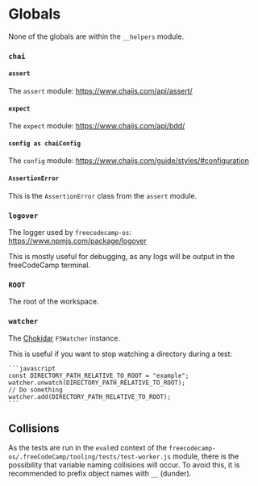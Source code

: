 # Globals

None of the globals are within the `__helpers` module.

### `chai`

#### `assert`

The `assert` module: <https://www.chaijs.com/api/assert/>

#### `expect`

The `expect` module: <https://www.chaijs.com/api/bdd/>

#### `config as chaiConfig`

The `config` module: <https://www.chaijs.com/guide/styles/#configuration>

#### `AssertionError`

This is the `AssertionError` class from the `assert` module.

### `logover`

The logger used by `freecodecamp-os`: <https://www.npmjs.com/package/logover>

This is mostly useful for debugging, as any logs will be output in the freeCodeCamp terminal.

### `ROOT`

The root of the workspace.

### `watcher`

The [Chokidar](https://www.npmjs.com/package/chokidar) `FSWatcher` instance.

This is useful if you want to stop watching a directory during a test:

````admonish example
```javascript
const DIRECTORY_PATH_RELATIVE_TO_ROOT = "example";
watcher.unwatch(DIRECTORY_PATH_RELATIVE_TO_ROOT);
// Do something
watcher.add(DIRECTORY_PATH_RELATIVE_TO_ROOT);
```
````

## Collisions

As the tests are run in the `eval`ed context of the `freecodecamp-os/.freeCodeCamp/tooling/tests/test-worker.js` module, there is the possibility that variable naming collisions will occur. To avoid this, it is recommended to prefix object names with `__` (dunder).
